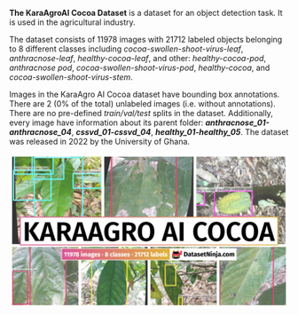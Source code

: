 **The KaraAgroAI Cocoa Dataset** is a dataset for an object detection task. It is used in the agricultural industry. 

The dataset consists of 11978 images with 21712 labeled objects belonging to 8 different classes including *cocoa-swollen-shoot-virus-leaf*, *anthracnose-leaf*, *healthy-cocoa-leaf*, and other: *healthy-cocoa-pod*, *anthracnose pod*, *cocoa-swollen-shoot-virus-pod*, *healthy-cocoa*, and *cocoa-swollen-shoot-virus-stem*.

Images in the KaraAgro AI Cocoa dataset have bounding box annotations. There are 2 (0% of the total) unlabeled images (i.e. without annotations). There are no pre-defined <i>train/val/test</i> splits in the dataset. Additionally, every image have information about its parent folder: ***anthracnose_01-anthracnose_04***, ***cssvd_01-cssvd_04***, ***healthy_01-healthy_05***. The dataset was released in 2022 by the University of Ghana.

<img src="https://github.com/dataset-ninja/kara-agro-aI-cocoa/raw/main/visualizations/poster.png">
